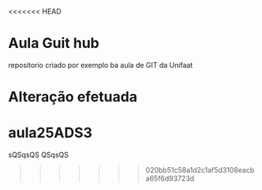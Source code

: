 <<<<<<< HEAD
# Aula Guit hub
repositorio criado por exemplo ba aula de GIT da Unifaat

Alteração efetuada
=======
# aula25ADS3
sQSqsQS
QSqsQS
>>>>>>> 020bb51c58a1d2c1af5d3108eacba65f6d93723d
